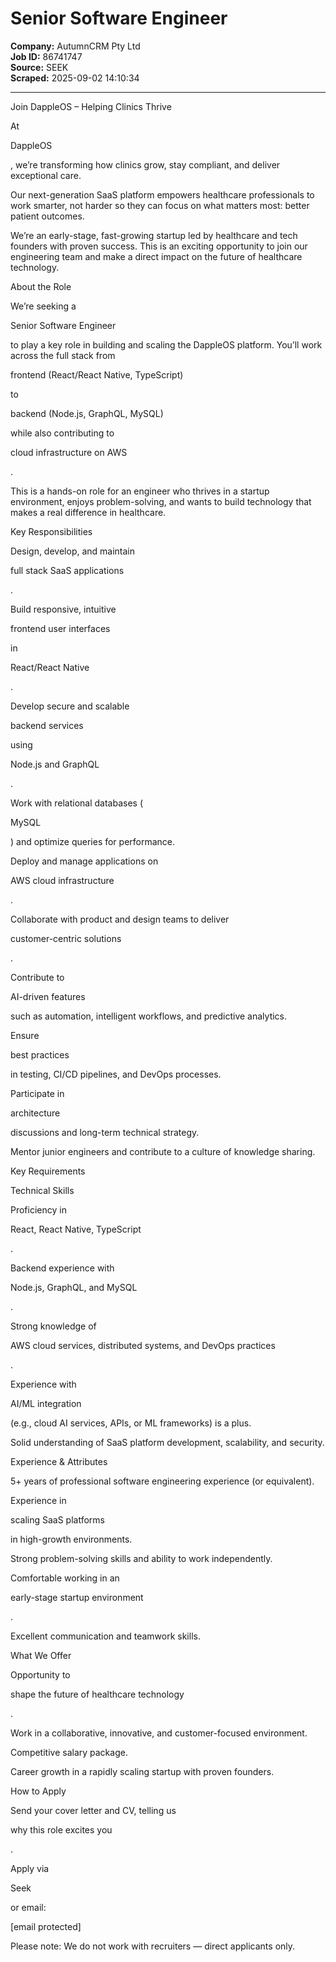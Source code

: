 # Senior Software Engineer

**Company:** AutumnCRM Pty Ltd  
**Job ID:** 86741747  
**Source:** SEEK  
**Scraped:** 2025-09-02 14:10:34

---

Join DappleOS – Helping Clinics Thrive

At

DappleOS

, we’re transforming how clinics grow, stay compliant, and deliver exceptional care.

Our next-generation SaaS platform empowers healthcare professionals to work smarter, not harder so they can focus on what matters most: better patient outcomes.

We’re an early-stage, fast-growing startup led by healthcare and tech founders with proven success. This is an exciting opportunity to join our engineering team and make a direct impact on the future of healthcare technology.

About the Role

We’re seeking a

Senior Software Engineer

to play a key role in building and scaling the DappleOS platform. You’ll work across the full stack from

frontend (React/React Native, TypeScript)

to

backend (Node.js, GraphQL, MySQL)

while also contributing to

cloud infrastructure on AWS

.

This is a hands-on role for an engineer who thrives in a startup environment, enjoys problem-solving, and wants to build technology that makes a real difference in healthcare.

Key Responsibilities

Design, develop, and maintain

full stack SaaS applications

.

Build responsive, intuitive

frontend user interfaces

in

React/React Native

.

Develop secure and scalable

backend services

using

Node.js and GraphQL

.

Work with relational databases (

MySQL

) and optimize queries for performance.

Deploy and manage applications on

AWS cloud infrastructure

.

Collaborate with product and design teams to deliver

customer-centric solutions

.

Contribute to

AI-driven features

such as automation, intelligent workflows, and predictive analytics.

Ensure

best practices

in testing, CI/CD pipelines, and DevOps processes.

Participate in

architecture

discussions and long-term technical strategy.

Mentor junior engineers and contribute to a culture of knowledge sharing.

Key Requirements

Technical Skills

Proficiency in

React, React Native, TypeScript

.

Backend experience with

Node.js, GraphQL, and MySQL

.

Strong knowledge of

AWS cloud services, distributed systems, and DevOps practices

.

Experience with

AI/ML integration

(e.g., cloud AI services, APIs, or ML frameworks) is a plus.

Solid understanding of SaaS platform development, scalability, and security.

Experience & Attributes

5+ years of professional software engineering experience (or equivalent).

Experience in

scaling SaaS platforms

in high-growth environments.

Strong problem-solving skills and ability to work independently.

Comfortable working in an

early-stage startup environment

.

Excellent communication and teamwork skills.

What We Offer

Opportunity to

shape the future of healthcare technology

.

Work in a collaborative, innovative, and customer-focused environment.

Competitive salary package.

Career growth in a rapidly scaling startup with proven founders.

How to Apply

Send your cover letter and CV, telling us

why this role excites you

.

Apply via

Seek

or email:

[email protected]

Please note: We do not work with recruiters — direct applicants only.
